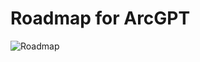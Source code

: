# Roadmap for ArcGPT
![Roadmap](https://github.com/user-attachments/assets/d7106ba0-47d3-4a65-ab50-979b3459731f)
